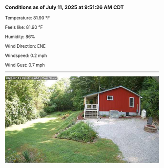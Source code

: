 ### Conditions as of July 11, 2025 at 9:51:26 AM CDT 

Temperature: 81.90 &deg;F

Feels like: 81.90 &deg;F

Humidity: 86%

Wind Direction: ENE

Windspeed: 0.2 mph

Wind Gust: 0.7 mph

---

<img src="./images/latest.jpeg"/>

